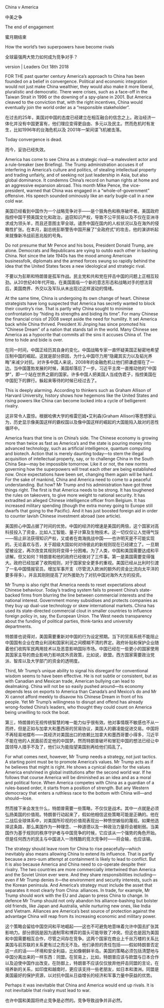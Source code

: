 China v America

中美之争

The end of engagement

蜜月期结束

How the world’s two superpowers have become rivals

全球最强两大势力如何成为竞争对手？

version | Leaders Oct 18th 2018

FOR THE past quarter century America’s approach to China has been founded on a belief in convergence. Political and economic integration would not just make China wealthier, they would also make it more liberal, pluralistic and democratic. There were crises, such as a face-off in the Taiwan Strait in 1996 or the downing of a spy-plane in 2001. But America cleaved to the conviction that, with the right incentives, China would eventually join the world order as a “responsible stakeholder”.

在过去的25年，美国对中国的态度已经建立在相互融合的信念之上。政治经济一体化并没有中国更富有，他们理应变得更自由、多元以及民主。然而危机时有发生，比如1996年的台海危机以及 2001年一架间谍飞机被击落。

Today convergence is dead.

而今，妥协已经失效。

America has come to see China as a strategic rival—a malevolent actor and a rule-breaker (see Briefing). The Trump administration accuses it of interfering in America’s culture and politics, of stealing intellectual property and trading unfairly, and of seeking not just leadership in Asia, but also global dominance. It condemns China’s record on human rights at home and an aggressive expansion abroad. This month Mike Pence, the vice-president, warned that China was engaged in a “whole-of-government” offensive. His speech sounded ominously like an early bugle-call in a new cold war.

美国已经看到中国作为一个战略竞争对手——是个狠角色和秩序破坏者。美国政府指控中国干预美国文化和政治，盗窃知识产权，导致不公平贸易以及不仅在亚洲寻求成为领头羊，而且还意图主宰全球。谴责中国在国内的人权状况以及在海外的侵略性扩张。在本月，副总统彭斯警告中国开展了"全政府式"的攻击，他的演讲听起来就像新冷战前恶兆般的号角。

Do not presume that Mr Pence and his boss, President Donald Trump, are alone. Democrats and Republicans are vying to outdo each other in bashing China. Not since the late 1940s has the mood among American businessfolk, diplomats and the armed forces swung so rapidly behind the idea that the United States faces a new ideological and strategic rival.

不要以为彭斯和特朗普是孤军作战。民主党和共和党在抨击中国的问题上正相互较劲。从20世纪40年代开始，在美国面临一个新的意志形态和战略对手的想法背后，美国商界、外交以及军队从未出现过这样波动的情绪。

At the same time, China is undergoing its own change of heart. Chinese strategists have long suspected that America has secretly wanted to block their country’s rise. That is partly why China sought to minimise confrontation by “hiding its strengths and biding its time”. For many Chinese the financial crisis of 2008 swept aside the need for humility. It set America back while China thrived. President Xi Jinping has since promoted his “Chinese Dream” of a nation that stands tall in the world. Many Chinese see America as a hypocrite that commits all the sins it accuses China of. The time to hide and bide is over.

在同一时间，中国正经历其自身的变化。中国战略专家一直怀疑美国正秘密地希望压制中国的崛起。这就是部分原因，为什么中国尽力用“隐藏其实力以及韬光养晦”来减少对抗。对许多中国人来说，2008年的金融危机让他们把谦虚摆在了一边。当中国蓬勃发展的时候，美国却落后了一步。习近平主席一直推动他的“中国梦”，即一个站在世界之巅的国家。许多中国人把美国人当成伪君子，指控美国在中国犯下的罪行。躲起来等待的时候已经过去了。

This is deeply alarming. According to thinkers such as Graham Allison of Harvard University, history shows how hegemons like the United States and rising powers like China can become locked into a cycle of belligerent rivalry.

这非常令人震惊。根据哈佛大学的格雷厄姆•艾利森(Graham Allison)等思想家认为，历史显示像美国这样的霸权国以及像中国这样的崛起的大国能陷入敌对的恶性循环中。

America fears that time is on China’s side. The Chinese economy is growing more than twice as fast as America’s and the state is pouring money into advanced technology, such as artificial intelligence, quantum computing and biotech. Action that is merely daunting today—to stem the illegal acquisition of intellectual property, say, or to challenge China in the South China Sea—may be impossible tomorrow. Like it or not, the new norms governing how the superpowers will treat each other are being established now. Once expectations have been set, changing them again will be hard. For the sake of mankind, China and America need to come to a peaceful understanding. But how? Mr Trump and his administration have got three things right. The first is that America needs to be strong. It has toughened the rules on takeovers, to give more weight to national security. It has extradited an alleged Chinese intelligence officer from Belgium. It has increased military spending (though the extra money going to Europe still dwarfs that going to the Pacific). And it has just boosted foreign aid in order to counter lavish Chinese investment abroad (see article).

美国担心中国占据了时间的优势。中国的经济的增速是美国的两倍，这个国家对高科技投入了资金，比如人工智能、量子计算及生物技术。这一切仅仅让人觉得气馁——阻止非法获得知识产权，又或者在南海挑战中国——也许明天是不可能实现的。无论喜欢与否，关于超级大国如何对待彼此的新规则现在已经建立了。一旦期望被设定，再次改变其规则将变得十分困难。为了人类，中国和美国需要达成和平谅解。但又如何？特朗普和他的政府已经做对了三件事。第一是美国需要变得强大。政府已经加紧了收购规则，对于国家安全更多的重视。美国已经从比利时引渡了一名中国情报官员。增加军事开支（尽管流入欧洲的额外的资金比流向太平洋的要多得多）。并且其刚刚提高了对外援助为了对抗中国对海外大方的投资。

Mr Trump is also right that America needs to reset expectations about Chinese behaviour. Today’s trading system fails to prevent China’s state-backed firms from blurring the line between commercial interests and the national interest. Government money subsidises and protects companies as they buy up dual-use technology or skew international markets. China has used its state-directed commercial clout in smaller countries to influence foreign policy in, say, the European Union. The West needs transparency about the funding of political parties, think-tanks and university departments.

特朗普也说得对，美国需要重新对中国的行为设定预期。当下的贸易系统不能阻止中国国有企业在商业利润和国家利润之间模糊不清的界定。政府补贴和保护企业随着他们收购军民两用技术以及恶意影响国际市场。中国已经在一些更小的国家使用其国家主导的商业影响力影响其外资政策，比如说，欧盟。西方国家需要政治党派、智库以及大学部门的资金的透明度。

Third, Mr Trump’s unique ability to signal his disregard for conventional wisdom seems to have been effective. He is not subtle or consistent, but as with Canadian and Mexican trade, American bullying can lead to dealmaking. China will not be so easily pushed around—its economy depends less on exports to America than Canada’s and Mexico’s do and Mr Xi cannot afford meekly to disavow his Chinese Dream in front of his people. Yet Mr Trump’s willingness to disrupt and offend has already wrong-footed China’s leaders, who thought they could count on America being unwilling to rock the boat.

第三，特朗普的无视传统智慧的唯一能力似乎很有效。他对事情既不敏感也不从一而终，但是正如与加拿大和墨西哥的贸易协议，美国人的霸凌能促进交易。中国将不再轻易地摆布——其经济对美国出口的依赖比加拿大和墨西哥要小得多，习近平不能在他的人民面前否定他的中国梦。然而特朗普破坏和冒犯中国的想法已经让中国领导人措手不及了，他们以为能指望美国别再给他们捣乱了。

For what comes next, however, Mr Trump needs a strategy, not just tactics. A starting point must be to promote America’s values. Mr Trump acts as if he believes that might is right. He shows a cynical disdain for the values America enshrined in global institutions after the second world war. If he follows that course America will be diminished as an idea and as a moral and political force. When America competes with China as a guardian of a rules-based order, it starts from a position of strength. But any Western democracy that enters a ruthless race to the bottom with China will—and should—lose.

然而接下来会发生什么，特朗普需要一些策略，不仅仅是战术。其中一点就是必须弘扬美国的价值观。特朗普行动起来了，假如他相信这些策略可能是正确的。他在二战后全球体系中，对美国所珍视的价值观表现出一种愤世嫉俗的蔑视。如果他选择这条路，那么美国作为一种理念、一种道德以及一种政治力量将会被削弱。当美国作为基于规则的秩序守护者与中国竞争的时候，它应该从一个强势的角色开始。但是任何西方的民主与中国进入一场残酷的竞次竞争时——将会输，也应该输。

The strategy should leave room for China to rise peacefully—which inevitably also means allowing China to extend its influence. That is partly because a zero-sum attempt at containment is likely to lead to conflict. But it is also because America and China need to co-operate despite their rivalry. The two countries are more commercially intertwined than America and the Soviet Union ever were. And they share responsibilities including—even if Mr Trump denies it—the environment and security interests, such as the Korean peninsula. And America’s strategy must include the asset that separates it most clearly from China: alliances. In trade, for example, Mr Trump should work with the EU and Japan to press China to change. In defence Mr Trump should not only abandon his alliance-bashing but bolster old friends, like Japan and Australia, while nurturing new ones, like India and Vietnam. Alliances are America’s best source of protection against the advantage China will reap from its increasing economic and military power.

这个策略会留给中国空间和平地崛起——这也不可避免地意味着允许中国去扩张其影响力。部分原因是因为遏制零和博弈的苗头可能导致了冲突。但这也是因为美国和中国需要相互合作，尽管之间存在竞争。这两个国家在商业上千丝万楼的关系比美国与前苏联的关系更有过之而无不及。他们承担的责任包括——假如特朗普否定这一点的话——环境和安全利益，比如像朝鲜半岛。美国的策略必须包括清楚地与中国分离出来的一样东西：同盟。在贸易上，比如，特朗普应该与欧盟与日本合作以及迫使中国作出改变。在防御上，特朗普不应该仅仅放弃他抨击同盟的言论，在培养新的关系，如印度和越南时，更应该支持一些老朋友，如日本和澳洲。同盟是美国最好的保护资源，以对抗中国从日益增长的经济和军事力量中获益的优势。

Perhaps it was inevitable that China and America would end up rivals. It is not inevitable that rivalry must lead to war.

也许中国和美国将终止竞争是必然的。竞争导致战争并非必然。

